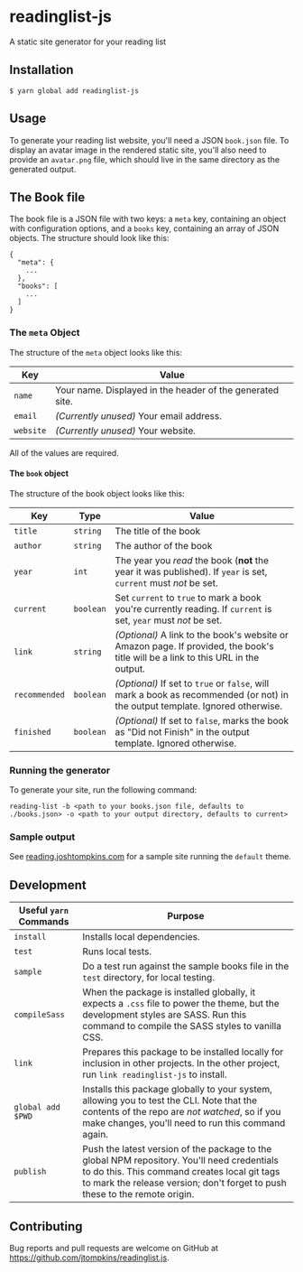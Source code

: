 # readinglist-js

A static site generator for your reading list

## Installation

`$ yarn global add readinglist-js`

## Usage

To generate your reading list website, you'll need a JSON `book.json` file. To display an avatar image in the rendered static site, you'll also need to provide an `avatar.png` file, which should live in the same directory as the generated output.

## The Book file

The book file is a JSON file with two keys: a `meta` key, containing an object with configuration options, and a `books` key, containing an array of JSON objects. The structure should look like this:

```
{
  "meta": {
    ...
  },
  "books": [
    ...
  ]
}
```

### The `meta` Object

The structure of the `meta` object looks like this:

| Key       | Value                                                     |
| --------- | --------------------------------------------------------- |
| `name`    | Your name. Displayed in the header of the generated site. |
| `email`   | _(Currently unused)_ Your email address.                  |
| `website` | _(Currently unused)_ Your website.                        |

All of the values are required.

#### The `book` object

The structure of the book object looks like this:

| Key           | Type      | Value                                                                                                                             |
| ------------- | --------- | --------------------------------------------------------------------------------------------------------------------------------- |
| `title`       | `string`  | The title of the book                                                                                                             |
| `author`      | `string`  | The author of the book                                                                                                            |
| `year`        | `int`     | The year you _read_ the book (**not** the year it was published). If `year` is set, `current` must _not_ be set.                  |
| `current`     | `boolean` | Set `current` to `true` to mark a book you're currently reading. If `current` is set, `year` must _not_ be set.                   |
| `link`        | `string`  | _(Optional)_ A link to the book's website or Amazon page. If provided, the book's title will be a link to this URL in the output. |
| `recommended` | `boolean` | _(Optional)_ If set to `true` or `false`, will mark a book as recommended (or not) in the output template. Ignored otherwise.     |
| `finished`    | `boolean` | _(Optional)_ If set to `false`, marks the book as "Did not Finish" in the output template. Ignored otherwise.                     |

### Running the generator

To generate your site, run the following command:

`reading-list -b <path to your books.json file, defaults to ./books.json> -o <path to your output directory, defaults to current>`

### Sample output

See [reading.joshtompkins.com](http://reading.joshtompkins.com) for a sample site running the `default` theme.

## Development

| Useful `yarn` Commands | Purpose                                                                                                                                                                                                                    |
| ---------------------- | -------------------------------------------------------------------------------------------------------------------------------------------------------------------------------------------------------------------------- |
| `install`              | Installs local dependencies.                                                                                                                                                                                               |
| `test`                 | Runs local tests.                                                                                                                                                                                                          |
| `sample`               | Do a test run against the sample books file in the `test` directory, for local testing.                                                                                                                                    |
| `compileSass`          | When the package is installed globally, it expects a `.css` file to power the theme, but the development styles are SASS. Run this command to compile the SASS styles to vanilla CSS.                                      |
| `link`                 | Prepares this package to be installed locally for inclusion in other projects. In the other project, run `link readinglist-js` to install.                                                                                 |
| `global add $PWD`      | Installs this package globally to your system, allowing you to test the CLI. Note that the contents of the repo are _not watched_, so if you make changes, you'll need to run this command again.                          |
| `publish`              | Push the latest version of the package to the global NPM repository. You'll need credentials to do this. This command creates local git tags to mark the release version; don't forget to push these to the remote origin. |

## Contributing

Bug reports and pull requests are welcome on GitHub at https://github.com/jtompkins/readinglist.js.
